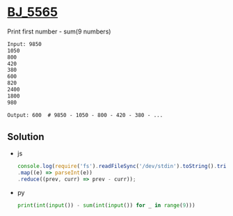 # [BJ_5565](https://acmicpc.net/problem/5565)

Print first number - sum(9 numbers)

```txt
Input: 9850
1050
800
420
380
600
820
2400
1800
980 

Output: 600  # 9850 - 1050 - 800 - 420 - 380 - ...
```

## Solution

* js

  ```js
  console.log(require('fs').readFileSync('/dev/stdin').toString().trim().split('\n')
  .map((e) => parseInt(e))
  .reduce((prev, curr) => prev - curr));
  ```

* py

  ```py
  print(int(input()) - sum(int(input()) for _ in range(9)))
  ```
